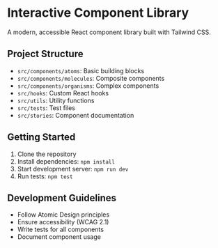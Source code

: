 # Interactive Component Library

A modern, accessible React component library built with Tailwind CSS.

## Project Structure
- `src/components/atoms`: Basic building blocks
- `src/components/molecules`: Composite components
- `src/components/organisms`: Complex components
- `src/hooks`: Custom React hooks
- `src/utils`: Utility functions
- `src/tests`: Test files
- `src/stories`: Component documentation

## Getting Started
1. Clone the repository
2. Install dependencies: `npm install`
3. Start development server: `npm run dev`
4. Run tests: `npm test`

## Development Guidelines
- Follow Atomic Design principles
- Ensure accessibility (WCAG 2.1)
- Write tests for all components
- Document component usage
